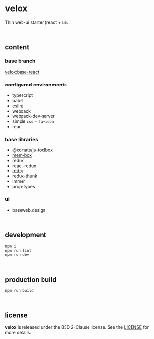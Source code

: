 # velox

Thin web-ui starter (react + ui).

<br />




## content

### base branch

[velox:base-react](https://github.com/drmats/velox/tree/base-react)

### configured environments

* typescript
* babel
* eslint
* webpack
* webpack-dev-server
* simple `css` + `favicon`
* react

### base libraries

* [@xcmats/js-toolbox](https://drmats.github.io/js-toolbox/)
* [mem-box](https://drmats.github.io/mem-box/)
* redux
* react-redux
* [red-g](https://drmats.github.io/red-g/)
* redux-thunk
* immer
* prop-types

### ui

* baseweb.design

<br />




## development

```
npm i
npm run lint
npm run dev
```

<br />




## production build

```
npm run build
```

<br />




## license

**velox** is released under the BSD 2-Clause license. See the
[LICENSE](https://raw.githubusercontent.com/drmats/velox/master/LICENSE)
for more details.
